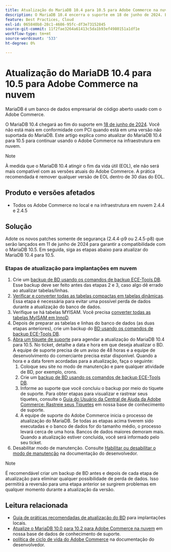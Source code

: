 ```yaml
---
title: Atualização do MariaDB 10.4 para 10.5 para Adobe Commerce na nuvem
description: O MariaDB 10.4 encerra o suporte em 18 de junho de 2024. Este artigo explica como atualizar o MariaDB da versão 10.4 para 10.5 para continuar usando o Adobe Commerce na infraestrutura em nuvem.
feature: Best Practices, Cloud
exl-id: 065840b8-28c1-4686-95fc-df3e73152845
source-git-commit: 11f2fae3264a61413c5da1b93ef4980151a1df1e
workflow-type: tm+mt
source-wordcount: '533'
ht-degree: 0%

---
```


# Atualização do MariaDB 10.4 para 10.5 para Adobe Commerce na nuvem

MariaDB é um banco de dados empresarial de código aberto usado com o Adobe Commerce.

O MariaDB 10.4 chegará ao fim do suporte em [18 de junho de 2024](https://endoflife.date/mariadb). Você não está mais em conformidade com PCI quando está em uma versão não suportada do MariaDB. Este artigo explica como atualizar do MariaDB 10.4 para 10.5 para continuar usando o Adobe Commerce na infraestrutura em nuvem.

>[!NOTE]
>
>À medida que o MariaDB 10.4 atingir o fim da vida útil (EOL), ele não será mais compatível com as versões atuais do Adobe Commerce. A prática recomendada é remover qualquer versão de EOL dentro de 30 dias do EOL.

## Produto e versões afetados

* Todos os Adobe Commerce no local e na infraestrutura em nuvem 2.4.4 e 2.4.5

## Solução

Adote os novos patches somente de segurança (2.4.4-p9 ou 2.4.5-p8) que serão lançados em 11 de junho de 2024 para garantir a compatibilidade com o MariaDB 10.5. Em seguida, siga as etapas abaixo para atualizar do MariaDB 10.4 para 10.5.

### Etapas de atualização para implantações em nuvem

1. Crie um [backup de BD usando os comandos de backup ECE-Tools DB](https://experienceleague.adobe.com/en/docs/commerce-cloud-service/user-guide/develop/storage/snapshots). Esse backup deve ser feito antes das etapas 2 e 3, caso algo dê errado ao atualizar tabelas/linhas.
1. [Verificar e converter todas as tabelas compactas em tabelas dinâmicas](https://experienceleague.adobe.com/en/docs/commerce-operations/implementation-playbook/best-practices/maintenance/mariadb-upgrade). Essa etapa é necessária para evitar uma possível perda de dados durante a atualização do banco de dados.
1. Verifique se há tabelas MYISAM. Você precisa [converter todas as tabelas MyISAM em InnoD](https://experienceleague.adobe.com/en/docs/commerce-operations/implementation-playbook/best-practices/planning/database-on-cloud).
1. Depois de preparar as tabelas e linhas do banco de dados (as duas etapas anteriores), crie um backup do [BD usando os comandos de backup ECE-Tools DB](https://experienceleague.adobe.com/en/docs/commerce-cloud-service/user-guide/develop/storage/snapshots).
1. [Abra um tíquete de suporte](/help/help-center-guide/help-center/magento-help-center-user-guide.md#submit-ticket) para agendar a atualização do MariaDB 10.4 para 10.5. No ticket, detalhe a data e hora em que deseja atualizar o BD. A equipe de suporte precisa de um aviso de 48 horas e a equipe de desenvolvimento do comerciante precisa estar disponível. Quando a hora e a data forem acordadas para a atualização, faça o seguinte:
   1. Coloque seu site no modo de manutenção e pare qualquer atividade de BD, por exemplo, crons.
   1. Crie um [backup de BD usando os comandos de backup ECE-Tools DB](https://experienceleague.adobe.com/en/docs/commerce-cloud-service/user-guide/develop/storage/snapshots).
   1. Informe ao suporte que você concluiu o backup por meio do tíquete de suporte. Para obter etapas para visualizar e rastrear seus tíquetes, consulte o [Guia do Usuário da Central de Ajuda da Adobe Commerce: Rastreie seus Tíquetes](/help/help-center-guide/help-center/magento-help-center-user-guide.md#track-tickets) em nossa base de conhecimento de suporte.
   1. A equipe de suporte do Adobe Commerce inicia o processo de atualização do MariaDB. Se todas as etapas acima tiverem sido executadas e o banco de dados for do tamanho médio, o processo levará cerca de uma hora. Bancos de dados maiores demoram mais. Quando a atualização estiver concluída, você será informado pelo seu ticket.
1. Desabilitar modo de manutenção. Consulte [Habilitar ou desabilitar o modo de manutenção](https://experienceleague.adobe.com/en/docs/commerce-operations/installation-guide/tutorials/maintenance-mode) na documentação do desenvolvedor.

>[!NOTE]
>
>É recomendável criar um backup de BD antes e depois de cada etapa de atualização para eliminar qualquer possibilidade de perda de dados. Isso permitirá a reversão para uma etapa anterior se surgirem problemas em qualquer momento durante a atualização da versão.

## Leitura relacionada

* [Guia de práticas recomendadas de atualização do BD](https://experienceleague.adobe.com/en/docs/commerce-operations/upgrade-guide/prepare/prerequisites) para implantações locais.
* [Atualize o MariaDB 10.0 para 10.2 para Adobe Commerce na nuvem](https://experienceleague.adobe.com/en/docs/commerce-knowledge-base/kb/how-to/upgrade-mariadb-10-0-to-10-2-for-magento-commerce-cloud) em nossa base de dados de conhecimento de suporte.
* [política de ciclo de vida do Adobe Commerce](https://experienceleague.adobe.com/en/docs/commerce-operations/release/planning/lifecycle-policy) na documentação do desenvolvedor.
